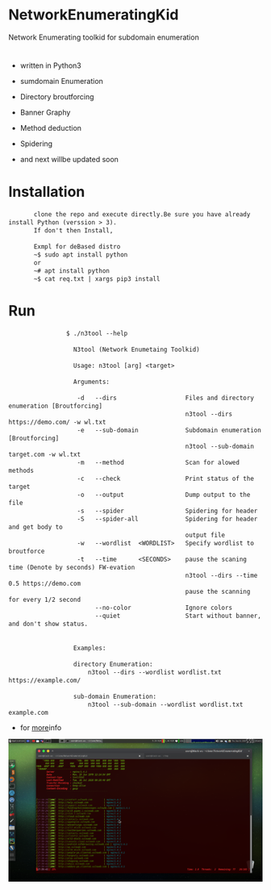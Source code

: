 # NetworkEnumeratingKid


Network Enumerating toolkid for subdomain enumeration

# 
* written in Python3 


* sumdomain Enumeration
* Directory broutforcing
* Banner Graphy
* Method deduction
* Spidering
* and next willbe updated soon


# Installation

           clone the repo and execute directly.Be sure you have already install Python (verssion > 3). 
           If don't then Install,
           
           Exmpl for deBased distro
           ~$ sudo apt install python
           or
           ~# apt install python
           ~$ cat req.txt | xargs pip3 install


# Run

                   
                    $ ./n3tool --help

                      N3tool (Network Enumetaing Toolkid)

                      Usage: n3tool [arg] <target>

                      Arguments:

                       -d   --dirs                   Files and directory enumeration [Broutforcing]
                                                     n3tool --dirs https://demo.com/ -w wl.txt
                       -e   --sub-domain             Subdomain enumeration           [Broutforcing]
                                                     n3tool --sub-domain target.com -w wl.txt
                       -m   --method                 Scan for alowed methods
                       -c   --check                  Print status of the target
                       -o   --output                 Dump output to the file
                       -s   --spider                 Spidering for header
                       -S   --spider-all             Spidering for header and get body to
                                                     output file
                       -w   --wordlist  <WORDLIST>   Specify wordlist to broutforce
                       -t   --time      <SECONDS>    pause the scaning time (Denote by seconds) FW-evation 
                                                     n3tool --dirs --time 0.5 https://demo.com
                                                     pause the scanning for every 1/2 second
                            --no-color               Ignore colors
                            --quiet                  Start without banner, and don't show status.


                      Examples: 

                      directory Enumeration:
                          n3tool --dirs --wordlist wordlist.txt https://example.com/

                      sub-domain Enumeration:
                          n3tool --sub-domain --wordlist wordlist.txt example.com


* for <a href="https://red5cracker.wordpress.com/contact/">more</a>info

<img src=".img/ipv4.png">

